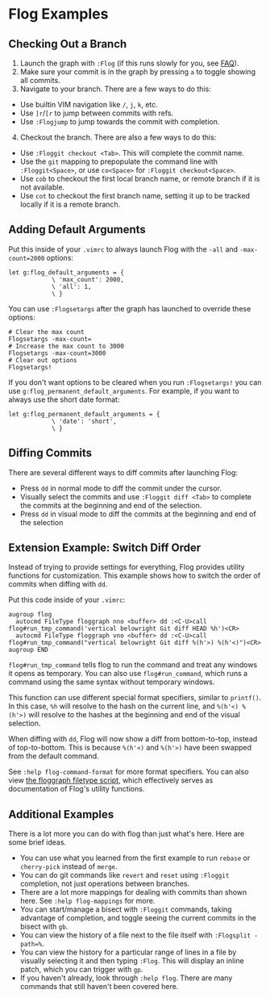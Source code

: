 # Flog Examples

## Checking Out a Branch

1. Launch the graph with `:Flog` (if this runs slowly for you, see [FAQ](FAQ.md)).
2. Make sure your commit is in the graph by pressing `a` to toggle showing all commits.
3. Navigate to your branch. There are a few ways to do this:
  - Use builtin VIM navigation like `/`, `j`, `k`, etc.
  - Use `]r`/`[r` to jump between commits with refs.
  - Use `:Flogjump` to jump towards the commit with completion.
4. Checkout the branch. There are also a few ways to do this:
  - Use `:Floggit checkout <Tab>`. This will complete the commit name.
  - Use the `git` mapping to prepopulate the command line with `:Floggit<Space>`, or use `co<Space>` for `:Floggit checkout<Space>`.
  - Use `cob` to checkout the first local branch name, or remote branch if it is not available.
  - Use `cot` to checkout the first branch name, setting it up to be tracked locally if it is a remote branch.

## Adding Default Arguments

Put this inside of your `.vimrc` to always launch Flog with the `-all` and `-max-count=2000` options:

```vim
let g:flog_default_arguments = {
            \ 'max_count': 2000,
            \ 'all': 1,
            \ }
```

You can use `:Flogsetargs` after the graph has launched to override these options:

```
# Clear the max count
Flogsetargs -max-count=
# Increase the max count to 3000
Flogsetargs -max-count=3000
# Clear out options
Flogsetargs!
```

If you don't want options to be cleared when you run `:Flogsetargs!` you can use `g:flog_permanent_default_arguments`.
For example, if you want to always use the short date format:

```vim
let g:flog_permanent_default_arguments = {
            \ 'date': 'short',
            \ }
```

## Diffing Commits

There are several different ways to diff commits after launching Flog:
  - Press `dd` in normal mode to diff the commit under the cursor.
  - Visually select the commits and use `:Floggit diff <Tab>` to complete the commits at the beginning and end of the selection.
  - Press `dd` in visual mode to diff the commits at the beginning and end of the selection

## Extension Example: Switch Diff Order

Instead of trying to provide settings for everything, Flog provides utility functions for customization.
This example shows how to switch the order of commits when diffing with `dd`.

Put this code inside of your `.vimrc`:

```vim
augroup flog
  autocmd FileType floggraph nno <buffer> dd :<C-U>call flog#run_tmp_command('vertical belowright Git diff HEAD %h')<CR>
  autocmd FileType floggraph vno <buffer> dd :<C-U>call flog#run_tmp_command("vertical belowright Git diff %(h'>) %(h'<)")<CR>
augroup END
```

`flog#run_tmp_command` tells flog to run the command and treat any windows it opens as temporary.
You can also use `flog#run_command`, which runs a command using the same syntax without temporary windows.

This function can use different special format specifiers, similar to `printf()`.
In this case, `%h` will resolve to the hash on the current line, and `%(h'<) %(h'>)` will resolve to the hashes at the beginning and end of the visual selection.

When diffing with `dd`, Flog will now show a diff from bottom-to-top, instead of top-to-bottom.
This is because `%(h'<)` and `%(h'>)` have been swapped from the default command.

See `:help flog-command-format` for more format specifiers.
You can also view [the floggraph filetype script](https://github.com/rbong/vim-flog/blob/master/ftplugin/floggraph.vim), which effectively serves as documentation of Flog's utility functions.

## Additional Examples

There is a lot more you can do with flog than just what's here.
Here are some brief ideas.

- You can use what you learned from the first example to run `rebase` or `cherry-pick` instead of `merge`.
- You can do git commands like `revert` and `reset` using `:Floggit` completion, not just operations between branches.
- There are a lot more mappings for dealing with commits than shown here. See `:help flog-mappings` for more.
- You can start/manage a bisect with `:Floggit` commands, taking advantage of completion, and toggle seeing the current commits in the bisect with `gb`.
- You can view the history of a file next to the file itself with `:Flogsplit -path=%`.
- You can view the history for a particular range of lines in a file by visually selecting it and then typing `:Flog`.
  This will display an inline patch, which you can trigger with `gp`.
- If you haven't already, look through `:help flog`. There are many commands that still haven't been covered here.
